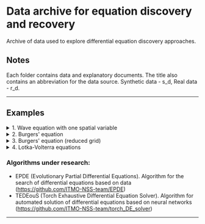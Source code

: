 # Data archive for equation discovery and recovery

Archive of data used to explore differential equation discovery approaches.

## Notes
Each folder contains data and explanatory documents. The title also contains an abbreviation for the data source. Synthetic data - s_d, Real data - r_d.

---
## Examples

<details>
<summary>1. Wave equation with one spatial variable </summary>

```math 
\frac{\partial^{2} u}{\partial t^{2}} - \frac{1}{25} \frac{\partial^{2} u}{\partial x^{2}} = 0,
```

```math 
\\ 100\times100, x \in [0; 1], t \in [0; 1].
```

```math 
\\ bc = \{u(0, t) = 0, u(1, t) = 0\}, \
\\ ic = \{u(x, 0) = 10000 \sin (\frac{1}{10}\cdot x \cdot (x-1))^2\}
```

</details>

<details>
<summary>2. Burgers' equation </summary>

```math 
 \frac{\partial u}{\partial t} +  u \frac{\partial u}{\partial x} = 0,
```
```math 
 \\ 256\times256, x \in [-4000; 4000], t \in [0; 4].
```
</details>

<details>
<summary>3. Burgers' equation (reduced grid) </summary>

```math 
 \frac{\partial u}{\partial t} +  u \frac{\partial u}{\partial x} = 0,
```
```math 
 \\ 100 \times100, x \in [-1000; 0], t \in [0; 1].
```
</details>

<details>
<summary>4. Lotka-Volterra equations </summary>

```math 
 \begin{equation*}
 \begin{cases}
  \frac{\partial u}{\partial t} = \normalsize 0.55 \cdot u - 0.028 \cdot u \cdot v, 
   \\
   \frac{\partial v}{\partial t} = \normalsize - 0.84 \cdot v + 0.026 \cdot u \cdot v.
 \end{cases}
\end{equation*}
```
```math 
 \\ t \in [0, 20],
 \\ u_0, \ v_0 = 30, 4.
```
</details>

### Algorithms under research:

- EPDE (Evolutionary Partial Differential Equations). Algorithm for the search of differential equations based on data (https://github.com/ITMO-NSS-team/EPDE)
- TEDEouS (Torch Exhaustive Differential Equation Solver). Algorithm for automated solution of differential equations based on neural networks (https://github.com/ITMO-NSS-team/torch_DE_solver)

---

